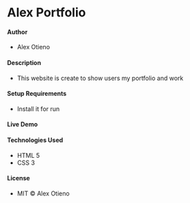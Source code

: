# Alex Portfolio

#### Author
* Alex Otieno

#### Description
* This website is create to show users my portfolio and work

#### Setup Requirements
* Install it for run

#### Live Demo

#### Technologies Used
* HTML 5
* CSS 3

#### License
* MIT © Alex Otieno
